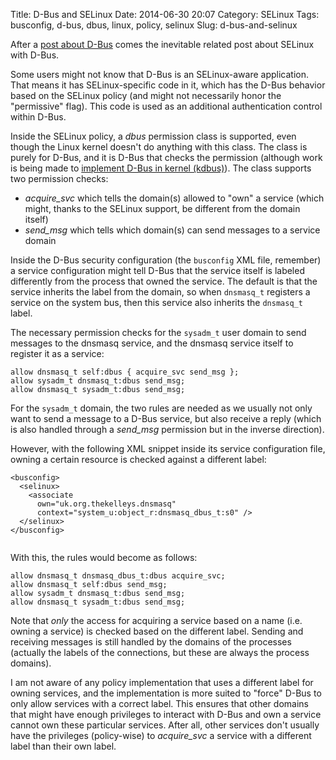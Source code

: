 Title: D-Bus and SELinux
Date: 2014-06-30 20:07
Category: SELinux
Tags: busconfig, d-bus, dbus, linux, policy, selinux
Slug: d-bus-and-selinux

After a [post about
D-Bus](http://blog.siphos.be/2014/06/d-bus-quick-recap/) comes the
inevitable related post about SELinux with D-Bus.

Some users might not know that D-Bus is an SELinux-aware application.
That means it has SELinux-specific code in it, which has the D-Bus
behavior based on the SELinux policy (and might not necessarily honor
the "permissive" flag). This code is used as an additional
authentication control within D-Bus.

Inside the SELinux policy, a *dbus* permission class is supported, even
though the Linux kernel doesn't do anything with this class. The class
is purely for D-Bus, and it is D-Bus that checks the permission
(although work is being made to [implement D-Bus in kernel
(kdbus)](https://lwn.net/Articles/580194/)). The class supports two
permission checks:

-   *acquire\_svc* which tells the domain(s) allowed to "own" a service
    (which might, thanks to the SELinux support, be different from the
    domain itself)
-   *send\_msg* which tells which domain(s) can send messages to a
    service domain

Inside the D-Bus security configuration (the `busconfig` XML file,
remember) a service configuration might tell D-Bus that the service
itself is labeled differently from the process that owned the service.
The default is that the service inherits the label from the domain, so
when `dnsmasq_t` registers a service on the system bus, then this
service also inherits the `dnsmasq_t` label.

The necessary permission checks for the `sysadm_t` user domain to send
messages to the dnsmasq service, and the dnsmasq service itself to
register it as a service:

    allow dnsmasq_t self:dbus { acquire_svc send_msg };
    allow sysadm_t dnsmasq_t:dbus send_msg;
    allow dnsmasq_t sysadm_t:dbus send_msg;

For the `sysadm_t` domain, the two rules are needed as we usually not
only want to send a message to a D-Bus service, but also receive a reply
(which is also handled through a *send\_msg* permission but in the
inverse direction).

However, with the following XML snippet inside its service configuration
file, owning a certain resource is checked against a different label:

```
<busconfig>
  <selinux>
    <associate
      own="uk.org.thekelleys.dnsmasq"
      context="system_u:object_r:dnsmasq_dbus_t:s0" />
  </selinux>
</busconfig>
  
```

With this, the rules would become as follows:

    allow dnsmasq_t dnsmasq_dbus_t:dbus acquire_svc;
    allow dnsmasq_t self:dbus send_msg;
    allow sysadm_t dnsmasq_t:dbus send_msg;
    allow dnsmasq_t sysadm_t:dbus send_msg;

Note that *only* the access for acquiring a service based on a name
(i.e. owning a service) is checked based on the different label. Sending
and receiving messages is still handled by the domains of the processes
(actually the labels of the connections, but these are always the
process domains).

I am not aware of any policy implementation that uses a different label
for owning services, and the implementation is more suited to "force"
D-Bus to only allow services with a correct label. This ensures that
other domains that might have enough privileges to interact with D-Bus
and own a service cannot own these particular services. After all, other
services don't usually have the privileges (policy-wise) to
*acquire\_svc* a service with a different label than their own label.
